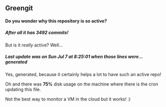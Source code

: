 ## Greengit

#### Do you wonder why this repository is so active?

##### After all it has 3492 commits!

But is it *really* active? Well...

##### Last update was on Sun Jul 7 at 8:25:01 when those lines were... generated

Yes, generated, because it certainly helps a lot to have such an active repo!

Oh and there was **75%** disk usage on the machine
where there is the cron updating this file.

Not the best way to monitor a VM in the cloud but it works! :)
